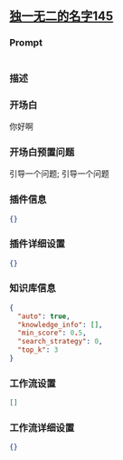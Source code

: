 
## [独一无二的名字145](https://www.coze.cn/store/bot/7339807365346164774)
### Prompt
```md

```
### 描述

### 开场白
你好啊
### 开场白预置问题
引导一个问题;
引导一个问题
### 插件信息
```json
{}
```
### 插件详细设置
```json
{}
```
### 知识库信息
```json
{
  "auto": true,
  "knowledge_info": [],
  "min_score": 0.5,
  "search_strategy": 0,
  "top_k": 3
}
```
### 工作流设置
```json
[]
```
### 工作流详细设置
```json
{}
```
